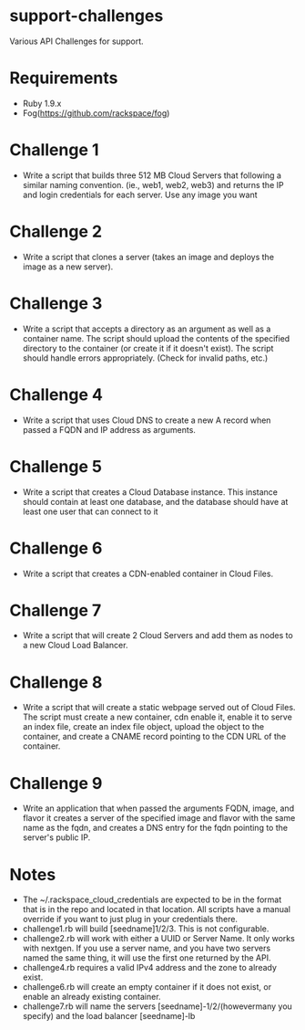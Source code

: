 support-challenges
==================

Various API Challenges for support. 


Requirements
===========
* Ruby 1.9.x
* Fog(https://github.com/rackspace/fog)


Challenge 1
==========
* Write a script that builds three 512 MB Cloud Servers that following a similar naming convention. (ie., web1, web2, web3) and returns the IP and login credentials for each server. Use any image you want


Challenge 2
===========
* Write a script that clones a server (takes an image and deploys the image as a new server).

Challenge 3
===========
* Write a script that accepts a directory as an argument as well as a container name. The script should upload the contents of the specified directory to the container (or create it if it doesn't exist). The script should handle errors appropriately. (Check for invalid paths, etc.)

Challenge 4
===========
* Write a script that uses Cloud DNS to create a new A record when passed a FQDN and IP address as arguments.


Challenge 5
===========
* Write a script that creates a Cloud Database instance. This instance should contain at least one database, and the database should have at least one user that can connect to it

Challenge 6
==========
* Write a script that creates a CDN-enabled container in Cloud Files.

Challenge 7
==========
* Write a script that will create 2 Cloud Servers and add them as nodes to a new Cloud Load Balancer. 

Challenge 8
==========
* Write a script that will create a static webpage served out of Cloud Files. The script must create a new container, cdn enable it, enable it to serve an index file, create an index file object, upload the object to the container, and create a CNAME record pointing to the CDN URL of the container.

Challenge 9
==========
* Write an application that when passed the arguments FQDN, image, and flavor it creates a server of the specified image and flavor with the same name as the fqdn, and creates a DNS entry for the fqdn pointing to the server's public IP.

Notes
=====

* The ~/.rackspace_cloud_credentials are expected to be in the format that is in the repo and located in that location. All scripts have a manual override if you want to just plug in your credentials there.
* challenge1.rb will build [seedname]1/2/3. This is not configurable. 
* challenge2.rb will work with either a UUID or Server Name. It only works with nextgen. If you use a server name, and you have two servers named the same thing, it will use the first one returned by the API.
* challenge4.rb requires a valid IPv4 address and the zone to already exist. 
* challenge6.rb will create an empty container if it does not exist, or enable an already existing container. 
* challenge7.rb will name the servers [seedname]-1/2/(howevermany you specify) and the load balancer [seedname]-lb

